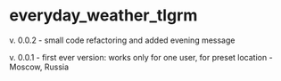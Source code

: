 # everyday_weather_tlgrm

v. 0.0.2 - small code refactoring and added evening message

v. 0.0.1 - first ever version: works only for one user, for preset location - Moscow, Russia
